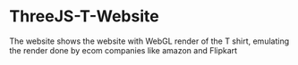 # ThreeJS-T-Website
The website shows the website with WebGL render of the T shirt, emulating the render done by ecom companies like amazon and Flipkart
